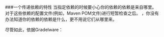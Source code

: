 ###一个传递依赖的特性
当指定依赖的时候要小心你的依赖的依赖是来自哪里。对于这些依赖的配置文件(例如，Maven POM文件)进行短暂检查之后。
，你没有办法知道你的依赖的依赖是什么，更不用说它们从哪里来。

尽管如此，依据Gradelware：
